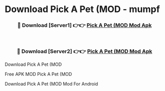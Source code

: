 # Download Pick A Pet (MOD - mumpf



<div align="center">
<h3>🔴 Download [Server1] 👉👉 <a href="https://momento.my/?title=Pick_A_Pet_(MOD">Pick A Pet (MOD Mod Apk</a></h3><br>

<h3>🔴 Download [Server2] 👉👉 <a href="https://momento.my/?title=Pick_A_Pet_(MOD">Pick A Pet (MOD Mod Apk</a></h3>
</div>



Download Pick A Pet (MOD 

Free APK MOD Pick A Pet (MOD 

Download Pick A Pet (MOD Mod For Android
